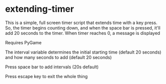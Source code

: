 # extending-timer
This is a simple, full screen timer script that extends time with a key press. So, the timer begins counting down, and when the space bar is pressed, it'll add 20 seconds to the timer. When timer reaches 0, a message is displayed

Requires PyGame

The interval variable determines the initial starting time (default 20 seconds) and how many seconds to add (default 20 seconds)

Press space bar to add intervals (20s default)

Press escape key to exit the whole thing
